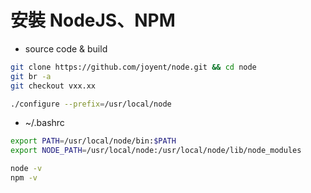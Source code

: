 # 安裝 NodeJS、NPM

- source code & build

```sh
git clone https://github.com/joyent/node.git && cd node
git br -a 
git checkout vxx.xx

./configure --prefix=/usr/local/node

```

-  ~/.bashrc

```sh
export PATH=/usr/local/node/bin:$PATH
export NODE_PATH=/usr/local/node:/usr/local/node/lib/node_modules

```


```sh
node -v  
npm -v  
```


